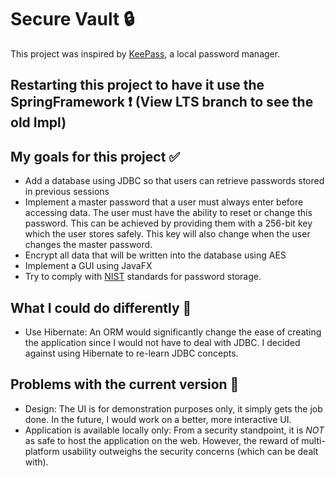 # Secure Vault :lock:

This project was inspired by [KeePass](https://keepass.info/), a local password manager. 


## Restarting this project to have it use the SpringFramework ❗ (View LTS branch to see the old Impl)





## My goals for this project :white_check_mark:
- Add a database using JDBC so that users can retrieve passwords stored in previous sessions
- Implement a master password that a user must always enter before accessing data. The user must have the ability to reset or change this password. This can be achieved by providing them with a 256-bit key which the user stores safely. This key will also change when the user changes the master password.
- Encrypt all data that will be written into the database using AES
- Implement a GUI using JavaFX 
- Try to comply with [NIST](https://www.auditboard.com/blog/nist-password-guidelines/#:~:text=NIST%20requires%20an%208%2Dcharacter%20minimum%20for%20passwords.) standards for password storage.

## What I could do differently :repeat_one: 
- Use Hibernate: An ORM would significantly change the ease of creating the application since I would not have to deal with JDBC. I decided against using Hibernate to re-learn JDBC concepts.

## Problems with the current version :thinking: 
- Design: The UI is for demonstration purposes only, it simply gets the job done. In the future, I would work on a better, more interactive UI. 
- Application is available locally only: From a security standpoint, it is *NOT* as safe to host the application on the web. However, the reward of multi-platform usability outweighs the security concerns (which can be dealt with). 



